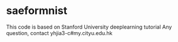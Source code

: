 # saeformnist
This code is based on Stanford University deeplearning tutorial
Any question, contact yhjia3-c#my.cityu.edu.hk
